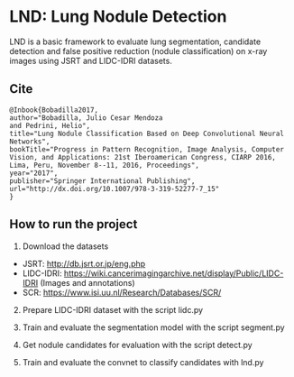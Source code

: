 # LND: Lung Nodule Detection

LND is a basic framework to evaluate lung segmentation, candidate detection and false positive reduction (nodule classification) on x-ray images using JSRT and LIDC-IDRI datasets.

## Cite
```
@Inbook{Bobadilla2017,
author="Bobadilla, Julio Cesar Mendoza
and Pedrini, Helio",
title="Lung Nodule Classification Based on Deep Convolutional Neural Networks",
bookTitle="Progress in Pattern Recognition, Image Analysis, Computer Vision, and Applications: 21st Iberoamerican Congress, CIARP 2016, Lima, Peru, November 8--11, 2016, Proceedings",
year="2017",
publisher="Springer International Publishing",
url="http://dx.doi.org/10.1007/978-3-319-52277-7_15"
}
```

## How to run the project

1. Download the datasets
- JSRT: http://db.jsrt.or.jp/eng.php
- LIDC-IDRI: https://wiki.cancerimagingarchive.net/display/Public/LIDC-IDRI (Images and annotations)
- SCR: https://www.isi.uu.nl/Research/Databases/SCR/

2. Prepare LIDC-IDRI dataset with the script lidc.py

3. Train and evaluate the segmentation model with the script segment.py

4. Get nodule candidates for evaluation with the script detect.py

5. Train and evaluate the convnet to classify candidates with lnd.py
